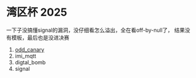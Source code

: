 # 湾区杯 2025

一下子没搞懂signal的漏洞，没仔细看怎么溢出，全在看off-by-null了，
结果没有模板，最后也是没进决赛

1. [odd_canary](odd_canary.md)
2. imi_mqtt
3. digtal_bomb
4. signal
